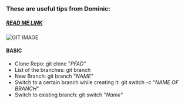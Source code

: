 ### These are useful tips from Dominic:

##### [READ ME LINK](README.md)


![GIT IMAGE](https://upload.wikimedia.org/wikipedia/commons/c/c2/GitHub_Invertocat_Logo.svg)
#### BASIC
* Clone Repo: git clone "_PFAD_"  
* List of the branches: git branch  
* New Branch: git branch "_NAME_"  
* Switch to a certain branch while creating it: git switch -c "_NAME OF BRANCH_"  
* Switch to existing branch: git switch "_Name_"  


